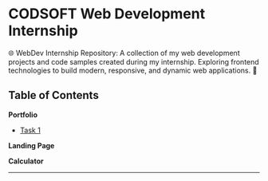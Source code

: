 # CODSOFT Web Development Internship

🌐 WebDev Internship Repository: A collection of my web development projects and code samples created during my internship. Exploring frontend technologies to build modern, responsive, and dynamic web applications. 🚀

## Table of Contents


**Portfolio**

- [Task 1](https://aftabun-portfolio.netlify.app/)

  
**Landing Page**

**Calculator**


---

